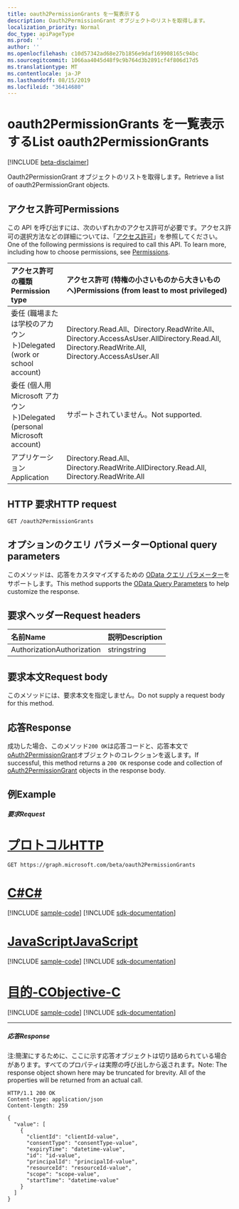 ```yaml
---
title: oauth2PermissionGrants を一覧表示する
description: Oauth2PermissionGrant オブジェクトのリストを取得します。
localization_priority: Normal
doc_type: apiPageType
ms.prod: ''
author: ''
ms.openlocfilehash: c10d57342ad68e27b1856e9daf169908165c94bc
ms.sourcegitcommit: 1066aa4045d48f9c9b764d3b2891cf4f806d17d5
ms.translationtype: MT
ms.contentlocale: ja-JP
ms.lasthandoff: 08/15/2019
ms.locfileid: "36414680"
---
```

# <a name="list-oauth2permissiongrants"></a><span data-ttu-id="698a4-103">oauth2PermissionGrants を一覧表示する</span><span class="sxs-lookup"><span data-stu-id="698a4-103">List oauth2PermissionGrants</span></span>

[!INCLUDE [beta-disclaimer](../../includes/beta-disclaimer.md)]

<span data-ttu-id="698a4-104">Oauth2PermissionGrant オブジェクトのリストを取得します。</span><span class="sxs-lookup"><span data-stu-id="698a4-104">Retrieve a list of oauth2PermissionGrant objects.</span></span>

## <a name="permissions"></a><span data-ttu-id="698a4-105">アクセス許可</span><span class="sxs-lookup"><span data-stu-id="698a4-105">Permissions</span></span>

<span data-ttu-id="698a4-p101">この API を呼び出すには、次のいずれかのアクセス許可が必要です。アクセス許可の選択方法などの詳細については、「[アクセス許可](/graph/permissions-reference)」を参照してください。</span><span class="sxs-lookup"><span data-stu-id="698a4-p101">One of the following permissions is required to call this API. To learn more, including how to choose permissions, see [Permissions](/graph/permissions-reference).</span></span>


|<span data-ttu-id="698a4-108">アクセス許可の種類</span><span class="sxs-lookup"><span data-stu-id="698a4-108">Permission type</span></span>      | <span data-ttu-id="698a4-109">アクセス許可 (特権の小さいものから大きいものへ)</span><span class="sxs-lookup"><span data-stu-id="698a4-109">Permissions (from least to most privileged)</span></span>              |
|:--------------------|:---------------------------------------------------------|
|<span data-ttu-id="698a4-110">委任 (職場または学校のアカウント)</span><span class="sxs-lookup"><span data-stu-id="698a4-110">Delegated (work or school account)</span></span> | <span data-ttu-id="698a4-111">Directory.Read.All、Directory.ReadWrite.All、Directory.AccessAsUser.All</span><span class="sxs-lookup"><span data-stu-id="698a4-111">Directory.Read.All, Directory.ReadWrite.All, Directory.AccessAsUser.All</span></span>    |
|<span data-ttu-id="698a4-112">委任 (個人用 Microsoft アカウント)</span><span class="sxs-lookup"><span data-stu-id="698a4-112">Delegated (personal Microsoft account)</span></span> | <span data-ttu-id="698a4-113">サポートされていません。</span><span class="sxs-lookup"><span data-stu-id="698a4-113">Not supported.</span></span>    |
|<span data-ttu-id="698a4-114">アプリケーション</span><span class="sxs-lookup"><span data-stu-id="698a4-114">Application</span></span> | <span data-ttu-id="698a4-115">Directory.Read.All、Directory.ReadWrite.All</span><span class="sxs-lookup"><span data-stu-id="698a4-115">Directory.Read.All, Directory.ReadWrite.All</span></span> |

## <a name="http-request"></a><span data-ttu-id="698a4-116">HTTP 要求</span><span class="sxs-lookup"><span data-stu-id="698a4-116">HTTP request</span></span>
<!-- { "blockType": "ignored" } -->
```http
GET /oauth2PermissionGrants
```
## <a name="optional-query-parameters"></a><span data-ttu-id="698a4-117">オプションのクエリ パラメーター</span><span class="sxs-lookup"><span data-stu-id="698a4-117">Optional query parameters</span></span>
<span data-ttu-id="698a4-118">このメソッドは、応答をカスタマイズするための [OData クエリ パラメーター](https://developer.microsoft.com/graph/docs/concepts/query_parameters)をサポートします。</span><span class="sxs-lookup"><span data-stu-id="698a4-118">This method supports the [OData Query Parameters](https://developer.microsoft.com/graph/docs/concepts/query_parameters) to help customize the response.</span></span>

## <a name="request-headers"></a><span data-ttu-id="698a4-119">要求ヘッダー</span><span class="sxs-lookup"><span data-stu-id="698a4-119">Request headers</span></span>
| <span data-ttu-id="698a4-120">名前</span><span class="sxs-lookup"><span data-stu-id="698a4-120">Name</span></span> | <span data-ttu-id="698a4-121">説明</span><span class="sxs-lookup"><span data-stu-id="698a4-121">Description</span></span> |
|:----------|:----------|
| <span data-ttu-id="698a4-122">Authorization</span><span class="sxs-lookup"><span data-stu-id="698a4-122">Authorization</span></span>  | <span data-ttu-id="698a4-123">string</span><span class="sxs-lookup"><span data-stu-id="698a4-123">string</span></span>  | <span data-ttu-id="698a4-p102">ベアラー {トークン}。必須。</span><span class="sxs-lookup"><span data-stu-id="698a4-p102">Bearer {token}. Required.</span></span> |

## <a name="request-body"></a><span data-ttu-id="698a4-126">要求本文</span><span class="sxs-lookup"><span data-stu-id="698a4-126">Request body</span></span>
<span data-ttu-id="698a4-127">このメソッドには、要求本文を指定しません。</span><span class="sxs-lookup"><span data-stu-id="698a4-127">Do not supply a request body for this method.</span></span>

## <a name="response"></a><span data-ttu-id="698a4-128">応答</span><span class="sxs-lookup"><span data-stu-id="698a4-128">Response</span></span>

<span data-ttu-id="698a4-129">成功した場合、このメソッド`200 OK`は応答コードと、応答本文で[oAuth2PermissionGrant](../resources/oauth2permissiongrant.md)オブジェクトのコレクションを返します。</span><span class="sxs-lookup"><span data-stu-id="698a4-129">If successful, this method returns a `200 OK` response code and collection of [oAuth2PermissionGrant](../resources/oauth2permissiongrant.md) objects in the response body.</span></span>
## <a name="example"></a><span data-ttu-id="698a4-130">例</span><span class="sxs-lookup"><span data-stu-id="698a4-130">Example</span></span>

##### <a name="request"></a><span data-ttu-id="698a4-131">要求</span><span class="sxs-lookup"><span data-stu-id="698a4-131">Request</span></span>


# <a name="httptabhttp"></a>[<span data-ttu-id="698a4-132">プロトコル</span><span class="sxs-lookup"><span data-stu-id="698a4-132">HTTP</span></span>](#tab/http)
<!-- {
  "blockType": "request",
  "name": "get_oauth2permissiongrants"
}-->
```http
GET https://graph.microsoft.com/beta/oauth2PermissionGrants
```
# <a name="ctabcsharp"></a>[<span data-ttu-id="698a4-133">C#</span><span class="sxs-lookup"><span data-stu-id="698a4-133">C#</span></span>](#tab/csharp)
[!INCLUDE [sample-code](../includes/snippets/csharp/get-oauth2permissiongrants-csharp-snippets.md)]
[!INCLUDE [sdk-documentation](../includes/snippets/snippets-sdk-documentation-link.md)]

# <a name="javascripttabjavascript"></a>[<span data-ttu-id="698a4-134">JavaScript</span><span class="sxs-lookup"><span data-stu-id="698a4-134">JavaScript</span></span>](#tab/javascript)
[!INCLUDE [sample-code](../includes/snippets/javascript/get-oauth2permissiongrants-javascript-snippets.md)]
[!INCLUDE [sdk-documentation](../includes/snippets/snippets-sdk-documentation-link.md)]

# <a name="objective-ctabobjc"></a>[<span data-ttu-id="698a4-135">目的-C</span><span class="sxs-lookup"><span data-stu-id="698a4-135">Objective-C</span></span>](#tab/objc)
[!INCLUDE [sample-code](../includes/snippets/objc/get-oauth2permissiongrants-objc-snippets.md)]
[!INCLUDE [sdk-documentation](../includes/snippets/snippets-sdk-documentation-link.md)]

---

##### <a name="response"></a><span data-ttu-id="698a4-136">応答</span><span class="sxs-lookup"><span data-stu-id="698a4-136">Response</span></span>

<span data-ttu-id="698a4-p103">注:簡潔にするために、ここに示す応答オブジェクトは切り詰められている場合があります。すべてのプロパティは実際の呼び出しから返されます。</span><span class="sxs-lookup"><span data-stu-id="698a4-p103">Note: The response object shown here may be truncated for brevity. All of the properties will be returned from an actual call.</span></span>
<!-- {
  "blockType": "response",
  "truncated": true,
  "@odata.type": "microsoft.graph.oAuth2PermissionGrant",
  "isCollection": true
} -->
```http
HTTP/1.1 200 OK
Content-type: application/json
Content-length: 259

{
  "value": [
    {
      "clientId": "clientId-value",
      "consentType": "consentType-value",
      "expiryTime": "datetime-value",
      "id": "id-value",
      "principalId": "principalId-value",
      "resourceId": "resourceId-value",
      "scope": "scope-value",
      "startTime": "datetime-value"
    }
  ]
}
```

<!-- uuid: 8fcb5dbc-d5aa-4681-8e31-b001d5168d79
2015-10-25 14:57:30 UTC -->
<!--
{
  "type": "#page.annotation",
  "description": "List oauth2PermissionGrants",
  "keywords": "",
  "section": "documentation",
  "tocPath": "",
  "suppressions": [
  ]
}
-->
